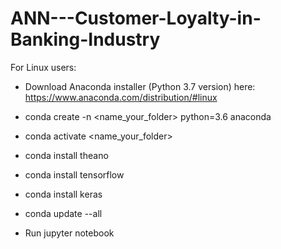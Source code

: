 # ANN---Customer-Loyalty-in-Banking-Industry

For Linux users:

- Download Anaconda installer (Python 3.7 version) here:
https://www.anaconda.com/distribution/#linux

- conda create -n <name_your_folder> python=3.6 anaconda

- conda activate <name_your_folder>

- conda install theano

- conda install tensorflow

- conda install keras

- conda update --all

- Run jupyter notebook
